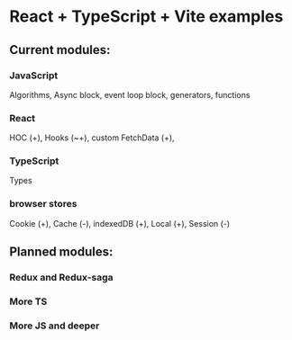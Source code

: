 # React + TypeScript + Vite examples
## Current modules:

### JavaScript
Algorithms, 
Async block, 
event loop block, 
generators, 
functions

### React
HOC (+),
Hooks (~+),
custom FetchData (+),

### TypeScript
Types

### browser stores
Cookie (+), 
Cache (-), 
indexedDB (+), 
Local (+), 
Session (-)


## Planned modules:

### Redux and Redux-saga
### More TS
### More JS and deeper